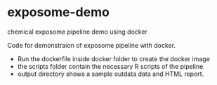 # exposome-demo
chemical exposome pipeline demo using docker

Code for demonstraion of exposome pipeline with docker.

- Run the dockerfile inside docker folder to create the docker image
- the scripts folder contain the necessary R scripts of the pipeline
- output directory shows a sample outdata data and HTML report.


